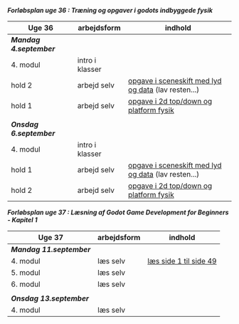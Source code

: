 ***Forløbsplan uge 36 : Træning og opgaver i godots indbyggede fysik***

| Uge 36                    | arbejdsform       | indhold                                                                                                                                                                                                                                |
|---------------------------|-------------------|----------------------------------------------------------------------------------------------------------------------------------------------------------------------------------------------------------------------------------------|
| ***Mandag 4.september***  |                   |                                                                                                                                                                                                                                        |
| 4. modul                  | intro i klasser   |                                                                                                                                                                                                                                        |
| hold 2                    | arbejd selv       | [opgave i sceneskift med lyd og data](opgave_sceneskift_lyd%26data.pdf)  (lav resten...)                                                                                                                                               |
| hold 1                    | arbejd selv       | [opgave i 2d top/down og platform fysik](opgave_2dfysik_1.md)                                                                                                                                                                          |
|                           |                   |                                                                                                                                                                                                                                        |
| ***Onsdag 6.september***  |                   |                                                                                                                                                                                                                                        |
| 4. modul                  | intro i klasser   |                                                                                                                                                                                                                                        |
| hold 1                    | arbejd selv       | [opgave i sceneskift med lyd og data](opgave_sceneskift_lyd%26data.pdf)  (lav resten...)                                                                                                                                               |
| hold 2                    | arbejd selv       | [opgave i 2d top/down og platform fysik](opgave_2dfysik_1.md)                                                                                                                                                                          |

***Forløbsplan uge 37 : Læsning af Godot Game Development for Beginners - Kapitel 1***


| Uge 37                    | arbejdsform       | indhold                                                                                                                                                                                                                                |
|---------------------------|-------------------|----------------------------------------------------------------------------------------------------------------------------------------------------------------------------------------------------------------------------------------|
| ***Mandag 11.september*** |                   |                                                                                                                                                                                                                                        |
| 4. modul                  | læs selv          |  [læs side 1 til side 49]((https://gamedevacademy.org/wp-content/uploads/2020/07/Godot-Game-Development-for-Beginners.pdf))                                                                                                            |
| 5. modul                  | læs selv          |                                                                                                                                                                                                                                        |
| 6. modul                  | læs selv          |                                                                                                                                                                                                                                        |
|                           |                   |                                                                                                                                                                                                                                        |
| ***Onsdag 13.september*** |                   |                                                                                                                                                                                                                                        |
| 4. modul                  | læs selv          |                                                                                                                                                                                                                                        |
